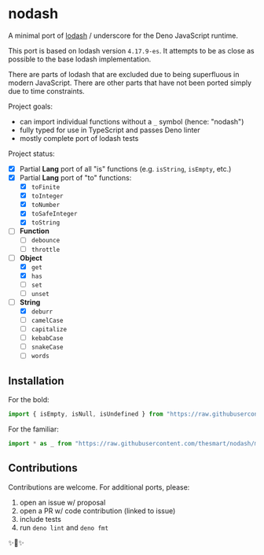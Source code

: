 # nodash
A minimal port of [lodash](https://lodash.com/) / underscore for the Deno JavaScript runtime.

This port is based on lodash version `4.17.9-es`. It attempts to be as close as possible to the base lodash 
implementation. 

There are parts of lodash that are excluded due to being superfluous in modern JavaScript.
 There are other parts that have not been ported simply due to time constraints.

Project goals:
 * can import individual functions without a `_` symbol (hence: "nodash")
 * fully typed for use in TypeScript and passes Deno linter
 * mostly complete port of lodash tests

Project status:
 - [x] Partial **Lang** port of all "is" functions (e.g. `isString`, `isEmpty`, etc.)
 - [x] Partial **Lang** port of "to" functions:
   - [x] `toFinite`
   - [x] `toInteger`
   - [x] `toNumber`
   - [x] `toSafeInteger`
   - [x] `toString`
 - [ ] **Function**
   - [ ] `debounce`
   - [ ] `throttle`
 - [ ] **Object**
   - [x] `get`
   - [x] `has`
   - [ ] `set`
   - [ ] `unset`
 - [ ] **String**
   - [x] `deburr`
   - [ ] `camelCase`
   - [ ] `capitalize`
   - [ ] `kebabCase`
   - [ ] `snakeCase`
   - [ ] `words`

## Installation

For the bold:
```js
import { isEmpty, isNull, isUndefined } from "https://raw.githubusercontent.com/thesmart/nodash/main/mod.ts"
```

For the familiar:
```js
import * as _ from "https://raw.githubusercontent.com/thesmart/nodash/main/mod.ts"
```

## Contributions

Contributions are welcome. For additional ports, please:

 1. open an issue w/ proposal
 1. open a PR w/ code contribution (linked to issue)
 1. include tests
 1. run `deno lint` and `deno fmt`

✨💎✨
